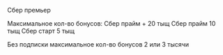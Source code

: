 Сбер премьер

Максимальное кол-во бонусов:
Сбер прайм +  20 тыщ
Сбер прайм   10 тыщ
Сбер старт  5  тыщ

Без подписки максимальное кол-во бонусов 2 или 3 тысячи
